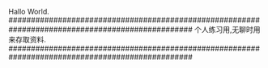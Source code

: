 Hallo World.
#################################################################################################
个人练习用,无聊时用来存取资料.
#################################################################################################
